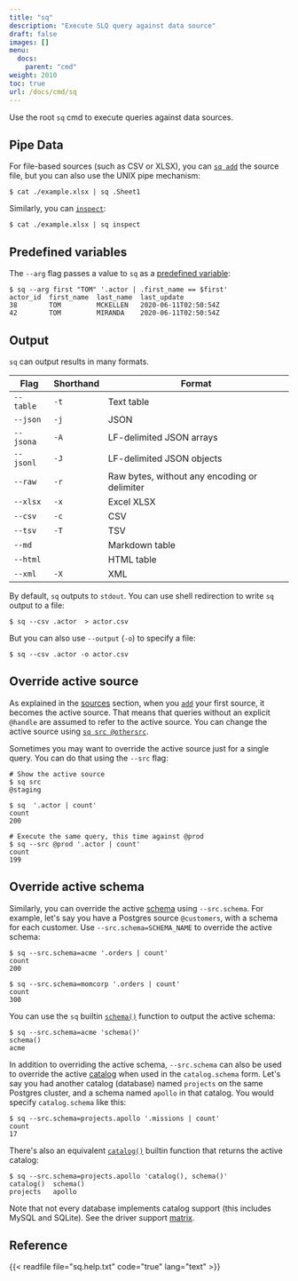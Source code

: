 ```yaml
---
title: "sq"
description: "Execute SLQ query against data source"
draft: false
images: []
menu:
  docs:
    parent: "cmd"
weight: 2010
toc: true
url: /docs/cmd/sq
---
```

Use the root `sq` cmd to execute queries against data sources.


## Pipe Data

For file-based sources (such as CSV or XLSX), you can [`sq add`](/docs/cmd/add) the source file,
but you can also use the UNIX pipe mechanism:

```shell
$ cat ./example.xlsx | sq .Sheet1
```

Similarly, you can [`inspect`](/docs/cmd/inspect):

```shell
$ cat ./example.xlsx | sq inspect
```

## Predefined variables

The `--arg` flag passes a value to `sq` as a [predefined variable](/docs/query/#predefined-variables):

```shell
$ sq --arg first "TOM" '.actor | .first_name == $first'
actor_id  first_name  last_name  last_update
38        TOM         MCKELLEN   2020-06-11T02:50:54Z
42        TOM         MIRANDA    2020-06-11T02:50:54Z
```

## Output

`sq` can output results in many formats.

| Flag      | Shorthand | Format                                       |
|-----------|-----------|----------------------------------------------|
| `--table` | `-t`      | Text table                                   |
| `--json`  | `-j`      | JSON                                         |
| `--jsona` | `-A`      | LF-delimited JSON arrays                     |
| `--jsonl` | `-J`      | LF-delimited JSON objects                    |
| `--raw`   | `-r`      | Raw bytes, without any encoding or delimiter |
| `--xlsx`  | `-x`      | Excel XLSX                                   |
| `--csv`   | `-c`      | CSV                                          |
| `--tsv`   | `-T`      | TSV                                          |
| `--md`    |           | Markdown table                               |
| `--html`  |           | HTML table                                   |
| `--xml`   | `-X`      | XML                                          |

By default, `sq` outputs to `stdout`. You can use shell redirection to write
`sq` output to a file:

```shell
$ sq --csv .actor  > actor.csv
```

But you can also use `--output` (`-o`) to specify a file:

```shell
$ sq --csv .actor -o actor.csv
```

## Override active source

As explained in the [sources](/docs/source#active-source) section,
when you [`add`](/docs/cmd/add) your first source, it becomes the active source. That means
that queries without an explicit `@handle` are assumed to refer to the
active source. You can change the active source using [`sq src @othersrc`](/docs/cmd/src).

Sometimes you may want to override the active source just for a single query.
You can do that using the `--src` flag:

```shell
# Show the active source
$ sq src
@staging

$ sq  '.actor | count'
count
200

# Execute the same query, this time against @prod
$ sq --src @prod '.actor | count'
count
199
```

## Override active schema

Similarly, you can override the active [schema](/docs/concepts#schema--catalog) using `--src.schema`. For example,
let's say you have a Postgres source `@customers`, with a schema for each
customer. Use `--src.schema=SCHEMA_NAME` to override the active schema:


```shell
$ sq --src.schema=acme '.orders | count'
count
200

$ sq --src.schema=momcorp '.orders | count'
count
300
```

You can use the `sq` builtin [`schema()`](/docs/query#schema) function to output the active schema:

```shell
$ sq --src.schema=acme 'schema()'
schema()
acme
```

In addition to overriding the active schema, `--src.schema` can also
be used to override the active [catalog](/docs/concepts#schema--catalog)
when used in the `catalog.schema` form.
Let's say you had another catalog (database) named `projects` on the
same Postgres cluster, and a schema named `apollo` in that catalog.
You would specify `catalog.schema` like this:

```shell
$ sq --src.schema=projects.apollo '.missions | count'
count
17
```

There's also an equivalent [`catalog()`](/docs/query#catalog) builtin function
that returns the active catalog:

```shell
$ sq --src.schema=projects.apollo 'catalog(), schema()'
catalog()  schema()
projects   apollo
```

Note that not every database implements catalog support (this includes MySQL
and SQLite). See the driver support [matrix](/docs/concepts#catalog-schema-support).


## Reference

{{< readfile file="sq.help.txt" code="true" lang="text" >}}
